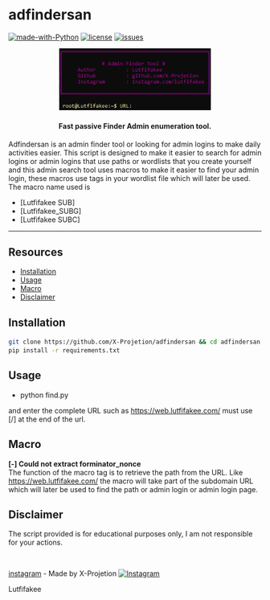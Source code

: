 # adfindersan

[![made-with-Python](https://img.shields.io/badge/made%20with-Python-blue.svg)](https://www.python.org/)
[![license](https://img.shields.io/badge/license-MIT-blue.svg)](LICENSE)
[![issues](https://img.shields.io/github/issues/X-Projetion/searchsan?color=blue)](https://github.com/X-Projetion/CVE-2023-4596-Vulnerable-Exploit-and-Checker-Version/issues)

<p align="center">
    <img src="admin-finder.png" alt="Adminfindersan" width="60%">
</p>
<h4 align="center">Fast passive Finder Admin enumeration tool.</h4>

Adfindersan is an admin finder tool or looking for admin logins to make daily activities easier.
This script is designed to make it easier to search for admin logins or admin logins that use paths or wordlists that you create yourself and this admin search tool uses macros to make it easier to find your admin login, these macros use tags in your wordlist file which will later be used.
The macro name used is
- [Lutfifakee SUB]
- [Lutfifakee_SUBG]
- [Lutfifakee SUBC]

---

## Resources

- [Installation](#installation)
- [Usage](#usage)
- [Macro](#macro)
- [Disclaimer](#Disclaimer)

## Installation

```bash
git clone https://github.com/X-Projetion/adfindersan && cd adfindersan
pip install -r requirements.txt
```

## Usage
- python find.py

and enter the complete URL such as https://web.lutfifakee.com/ must use [/] at the end of the url.

## Macro
**[-] Could not extract forminator_nonce** <br>
The function of the macro tag is to retrieve the path from the URL.
Like https://web.lutfifakee.com/ the macro will take part of the subdomain URL which will later be used to find the path or admin login or admin login page.


## Disclaimer
The script provided is for educational purposes only, I am not responsible for your actions.

<br>

[instagram](https://www.instagram.com/lutfifakee/) - Made by X-Projetion
<a href="https://www.instagram.com/lutfifakee/" target="_blank" rel="noopener noreferrer">
        <img src="https://raw.githubusercontent.com/gauravghongde/social-icons/9d939e1c5b7ea4a24ac39c3e4631970c0aa1b920/SVG/Color/Instagram.svg" alt="Instagram" style="width: 14px;">
    </a>
    <p style="font-size: 14px;">Lutfifakee</p>
